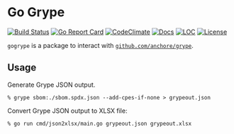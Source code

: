 # Go Grype

[![Build Status][build-status-svg]][build-status-url]
[![Go Report Card][goreport-svg]][goreport-url]
[![CodeClimate][codeclimate-status-svg]][codeclimate-status-url]
[![Docs][docs-godoc-svg]][docs-godoc-url]
[![LOC][loc-svg]][loc-url]
[![License][license-svg]][license-url]

 [build-status-svg]: https://github.com/grokify/gogrype/workflows/build/badge.svg
 [build-status-url]: https://github.com/grokify/gogrype/actions
 [goreport-svg]: https://goreportcard.com/badge/github.com/grokify/gogrype
 [goreport-url]: https://goreportcard.com/report/github.com/grokify/gogrype
 [codeclimate-status-svg]: https://codeclimate.com/github/grokify/gogrype/badges/gpa.svg
 [codeclimate-status-url]: https://codeclimate.com/github/grokify/gogrype
 [docs-godoc-svg]: https://pkg.go.dev/badge/github.com/grokify/gogrype
 [docs-godoc-url]: https://pkg.go.dev/github.com/grokify/gogrype
 [loc-svg]: https://tokei.rs/b1/github/grokify/gogrype
 [loc-url]: https://github.com/grokify/gogrype
 [license-svg]: https://img.shields.io/badge/license-MIT-blue.svg
 [license-url]: https://github.com/grokify/gogrype/blob/master/LICENSE

`gogrype` is a package to interact with [`github.com/anchore/grype`](https://github.com/anchore/grype).

## Usage

Generate Grype JSON output.

```
% grype sbom:./sbom.spdx.json --add-cpes-if-none > grypeout.json
```

Convert Grype JSON output to XLSX file:

```
% go run cmd/json2xlsx/main.go grypeout.json grypeout.xlsx
```